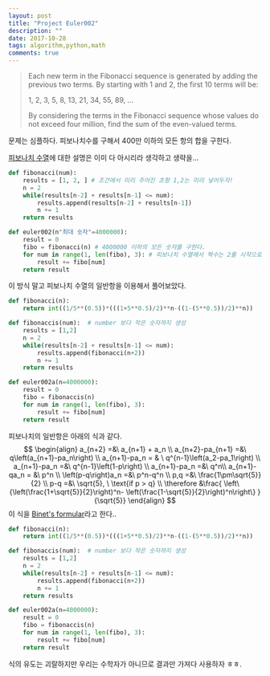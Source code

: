 ```yaml
---
layout: post
title: "Project Euler002"
description: ""
date: 2017-10-28
tags: algorithm,python,math
comments: true
---
```


> Each new term in the Fibonacci sequence is generated by adding the previous two terms. By starting with 1 and 2, the first 10 terms will be:
>
> 1, 2, 3, 5, 8, 13, 21, 34, 55, 89, ...
>
> By considering the terms in the Fibonacci sequence whose values do not exceed four million, find the sum of the even-valued terms.

문제는 심플하다. 피보나치수를 구해서 400만 이하의 모든 항의 합을 구한다.

[피보나치 수열](https://en.wikipedia.org/wiki/Fibonacci_number)에 대한 설명은 이미 다 아시리라 생각하고 생략을...

```python
def fibonacci(num):  
    results = [1, 2, ] # 조건에서 미리 주어진 초항 1,2는 미리 넣어두자!
    n = 2
    while(results[n-2] + results[n-1] <= num):
        results.append(results[n-2] + results[n-1])
        n += 1
    return results

def euler002(n"최대 숫자"=4000000):
    result = 0
    fibo = fibonacci(n) # 4000000 이하의 모든 숫자를 구한다.
    for num in range(1, len(fibo), 3): # 피보나치 수열에서 짝수는 2를 시작으로 3개 단위로 나온다.
        result += fibo[num]
    return result

```



이 방식 말고 피보나치 수열의 일반항을 이용해서 풀어보았다.

```python
def fibonacci(n):
    return int((1/5**(0.5))*(((1+5**0.5)/2)**n-((1-(5**0.5))/2)**n))

def fibonaccis(num):  # number 보다 작은 숫자까지 생성
    results = [1,2]
    n = 2
    while(results[n-2] + results[n-1] <= num):
        results.append(fibonacci(n+2))
        n += 1
    return results

def euler002a(n=4000000):
    result = 0
    fibo = fibonaccis(n)
    for num in range(1, len(fibo), 3):
        result += fibo[num]
    return result
```



피보나치의 일반항은 아래의 식과 같다.
$$
\begin{align}
	a_{n+2} =&\ a_{n+1} + a_n \\
	a_{n+2}-pa_{n+1} =&\ q\left(a_{n+1}-pa_n\right) \\
	a_{n+1}-pa_n = & \ q^{n-1}\left(a_2-pa_1\right) \\
	a_{n+1}-pa_n =&\ q^{n-1}\left(1-p\right) \\
	a_{n+1}-pa_n =&\ q^n\\
	a_{n+1}-qa_n = &\ p^n \\
	\left(p-q\right)a_n =&\ p^n-q^n \\
	p,q =&\ \frac{1\pm\sqrt{5}}{2} \\
	p-q =&\ \sqrt{5}, \ \text{if p > q}  \\
	\therefore &\frac{
	\left\{\left(\frac{1+\sqrt{5}}{2}\right)^n- \left(\frac{1-\sqrt{5}}{2}\right)^n\right\}
	}{\sqrt{5}}
\end{align}
$$
이 식을 [Binet's formular](https://ko.wikipedia.org/wiki/자크_비네)라고 한다..

```python
def fibonacci(n):
    return int((1/5**(0.5))*(((1+5**0.5)/2)**n-((1-(5**0.5))/2)**n))

def fibonaccis(num):  # number 보다 작은 숫자까지 생성
    results = [1,2]
    n = 2
    while(results[n-2] + results[n-1] <= num):
        results.append(fibonacci(n+2))
        n += 1
    return results

def euler002a(n=4000000):
    result = 0
    fibo = fibonaccis(n)
    for num in range(1, len(fibo), 3):
        result += fibo[num]
    return result
```

식의 유도는 괴랄하지만 우리는 수학자가 아니므로 결과만 가져다 사용하자 ㅎㅎ.















